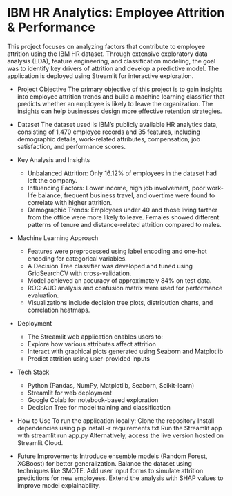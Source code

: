 # IBM HR Analytics: Employee Attrition & Performance
This project focuses on analyzing factors that contribute to employee attrition using the IBM HR dataset. Through extensive exploratory data analysis (EDA), feature engineering, and classification modeling, the goal was to identify key drivers of attrition and develop a predictive model. The application is deployed using Streamlit for interactive exploration.

- Project Objective
The primary objective of this project is to gain insights into employee attrition trends and build a machine learning classifier that predicts whether an employee is likely to leave the organization. The insights can help businesses design more effective retention strategies.

- Dataset
The dataset used is IBM’s publicly available HR analytics data, consisting of 1,470 employee records and 35 features, including demographic details, work-related attributes, compensation, job satisfaction, and performance scores.

- Key Analysis and Insights
  - Unbalanced Attrition: Only 16.12% of employees in the dataset had left the company.
  - Influencing Factors: Lower income, high job involvement, poor work-life balance, frequent business travel, and overtime were found to correlate with higher attrition.
  - Demographic Trends: Employees under 40 and those living farther from the office were more likely to leave. Females showed different patterns of tenure and distance-related attrition compared to males.

- Machine Learning Approach
  - Features were preprocessed using label encoding and one-hot encoding for categorical variables.
  - A Decision Tree classifier was developed and tuned using GridSearchCV with cross-validation.
  - Model achieved an accuracy of approximately 84% on test data.
  - ROC-AUC analysis and confusion matrix were used for performance evaluation.
  - Visualizations include decision tree plots, distribution charts, and correlation heatmaps.

- Deployment
  - The Streamlit web application enables users to:
  - Explore how various attributes affect attrition
  - Interact with graphical plots generated using Seaborn and Matplotlib
  - Predict attrition using user-provided inputs

- Tech Stack
  - Python (Pandas, NumPy, Matplotlib, Seaborn, Scikit-learn)
  - Streamlit for web deployment
  - Google Colab for notebook-based exploration
  - Decision Tree for model training and classification

- How to Use
To run the application locally:
Clone the repository
Install dependencies using pip install -r requirements.txt
Run the Streamlit app with streamlit run app.py
Alternatively, access the live version hosted on Streamlit Cloud.

- Future Improvements
Introduce ensemble models (Random Forest, XGBoost) for better generalization.
Balance the dataset using techniques like SMOTE.
Add user input forms to simulate attrition predictions for new employees.
Extend the analysis with SHAP values to improve model explainability.
